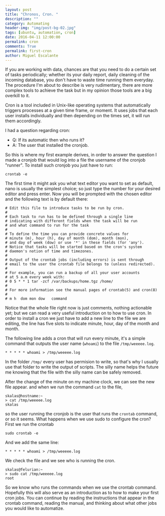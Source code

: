 ```yaml
---
layout: post
title: "Chronos, Cron. "
description: ""
category: Automating
header-img: "img/post-bg-02.jpg"
tags: [ubuntu, automation, cron]
date: 2016-04-11 12:00:00
permalink: cron
comments: True
permalink: first-cron
author: Miguel Escalante
---
```


If you are working with data, chances are that you need to do a certain set of tasks periodically; whether its your daily report, daily cleaning of the incoming database, you don't have to waste time running them everyday. The procedure I'm about to describe is very rudimentary, there are more complex tools to achieve the task but in my opinion those tools are a big overkill to it. 

Cron is a tool included in Unix-like operating systems that automatically triggers processes at a given time frame, or moment. It uses jobs that each user installs individually and then depending on the times set, it will run them accordingly.

I had a question regarding cron:

* Q: If its automatic then who runs it? 
* A: The user that installed the cronjob. 

So this is where my first example derives, in order to answer the question I made a cronjob that would log into a file the username of the cronjob "runner". To install such cronjob you just have to run:

	crontab -e

The first time it might ask you what text editor you want to set as default, nano is usually the simplest choice; so just type the number for your desired editor and press enter. Now you will be prompted with the chosen editor and the following text is by default there:

    # Edit this file to introduce tasks to be run by cron.
    #
    # Each task to run has to be defined through a single line
    # indicating with different fields when the task will be run
    # and what command to run for the task
    #
    # To define the time you can provide concrete values for
    # minute (m), hour (h), day of month (dom), month (mon),
    # and day of week (dow) or use '*' in these fields (for 'any').
    # Notice that tasks will be started based on the cron's system
    # daemon's notion of time and timezones.
    #
    # Output of the crontab jobs (including errors) is sent through
    # email to the user the crontab file belongs to (unless redirected).
    #
    # For example, you can run a backup of all your user accounts
    # at 5 a.m every week with:
    # 0 5 * * 1 tar -zcf /var/backups/home.tgz /home/
    #
    # For more information see the manual pages of crontab(5) and cron(8)
    #
    # m h  dom mon dow   command

Notice that the whole file right now is just comments, nothing actionable yet; but we can read a very useful introduction on to how to use cron. In order to install a cron we just have to add a new line to the file we are editing, the line has five slots to indicate minute, hour, day of the month and month.

The following line adds a cron that will run every minute, it's a simple command that outputs the user name (`whoami`) to the file `/tmp/weeeee.log`.

	* * * * * whoami > /tmp/weeeee.log

In the folder `/tmp/` every user has permision to write, so that's why I usually use that folder to write the output of scripts. The silly name helps the future me knowing that the file with the silly name can be safely removed. 

After the change of the minute on my machine clock, we can see the new file appear. and when we run the command `cat` to the file,

	skalas@hostname:~
	> cat /tmp/weeeee.log 
	skalas

so the user running the cronjob is the user that runs the `crontab` command, or so it seems. What happens when we use sudo to configure the cron? First we run the crontab

	sudo crontab -e

And we add the same line:

	* * * * * whoami > /tmp/weeeee.log

We check the file and we see who is running the cron.

	skalas@felurian:~
	> sudo cat /tmp/weeeee.log
	root

So we know who runs the commands when we use the crontab command. Hopefully this will also serve as an introduction as to how to make your first cron jobs. You can continue by reading the instructions that appear in the crontab command, reading the manual, and thinking about what other jobs you would like to automatize. 
